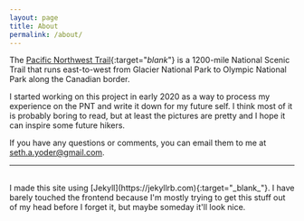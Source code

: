 ```yaml
---
layout: page
title: About
permalink: /about/
---
```


The [Pacific Northwest Trail](https://www.pnt.org){:target="_blank_"} is a 1200-mile National Scenic Trail
that runs east-to-west from Glacier National Park to Olympic National Park along
the Canadian border.

I started working on this project in early 2020 as a way to process my
experience on the PNT and write it down for my future self.  I think most of it
is probably boring to read, but at least the pictures are pretty and I hope it
can inspire some future hikers.

If you have any questions or comments, you can email them to me at
[seth.a.yoder@gmail.com](mailto:seth.a.yoder@gmail.com).

---
<br>
I made this site using [Jekyll](https://jekyllrb.com){:target="_blank_"}. I have barely touched the
frontend because I'm mostly trying to get this stuff out of my head before I
forget it, but maybe someday it'll look nice.
